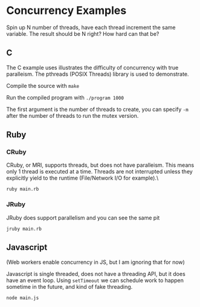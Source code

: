# Concurrency Examples

Spin up N number of threads, have each thread increment the same variable. The result should be N right? How hard can that be?

## C 
The C example uses illustrates the difficulty of concurrency with true paralleism. The pthreads (POSIX Threads) library is used to demonstrate.

Compile the source with `make`

Run the compiled program with `./program 1000`

The first argument is the number of threads to create, you can specify `-m` after the number of threads to run the mutex version. 

## Ruby
### CRuby
CRuby, or MRI, supports threads, but does not have paralleism. This means only 1 thread is executed at a time. Threads are not interrupted unless they explicitly yield to the runtime (File/Network I/O for example).\

`ruby main.rb`

### JRuby
JRuby does support parallelism and you can see the same pit

`jruby main.rb`

## Javascript
(Web workers enable concurrency in JS, but I am ignoring that for now)

Javascript is single threaded, does not have a threading API, but it does have an event loop. Using `setTimeout` we can schedule work to happen sometime in the future, and kind of fake threading.

`node main.js`
